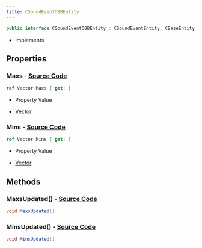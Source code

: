 ```yaml
---
title: CSoundEventOBBEntity
---
```


```csharp
public interface CSoundEventOBBEntity : CSoundEventEntity, CBaseEntity, CEntityInstance, ISchemaClass<CEntityInstance>, ISchemaClass<CBaseEntity>, ISchemaClass<CSoundEventEntity>, ISchemaClass<CSoundEventOBBEntity>, ISchemaField, ISchemaClass, INativeHandle
```

- Implements

## Properties

### **Maxs** - [Source Code](https://github.com/swiftly-solution/swiftlys2/blob/main/managed/src/SwiftlyS2.Generated/Schemas/Interfaces/CSoundEventOBBEntity.cs#L18)

```csharp
ref Vector Maxs { get; }
```

- Property Value

- [Vector](/docs/api/shared/natives/vector)

### **Mins** - [Source Code](https://github.com/swiftly-solution/swiftlys2/blob/main/managed/src/SwiftlyS2.Generated/Schemas/Interfaces/CSoundEventOBBEntity.cs#L16)

```csharp
ref Vector Mins { get; }
```

- Property Value

- [Vector](/docs/api/shared/natives/vector)

## Methods

### **MaxsUpdated()** - [Source Code](https://github.com/swiftly-solution/swiftlys2/blob/main/managed/src/SwiftlyS2.Generated/Schemas/Interfaces/CSoundEventOBBEntity.cs#L21)

```csharp
void MaxsUpdated()
```

### **MinsUpdated()** - [Source Code](https://github.com/swiftly-solution/swiftlys2/blob/main/managed/src/SwiftlyS2.Generated/Schemas/Interfaces/CSoundEventOBBEntity.cs#L20)

```csharp
void MinsUpdated()
```

